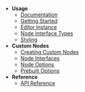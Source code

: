 * **Usage**
  * [Documentation](/)
  * [Getting Started](/getting-started.md)
  * [Editor Instance](/editor.md)
  * [Node Interface Types](/interface-types.md)
  * [Styling](/styling.md)
* **Custom Nodes**
  * [Creating Custom Nodes](/custom-nodes.md)
  * [Node Interfaces](/node-interfaces.md)
  * [Node Options](/node-options.md)
  * [Prebuilt Options](/prebuilt-options.md)
* **Reference**
  * [API Reference](/baklavajs/api/index.html)